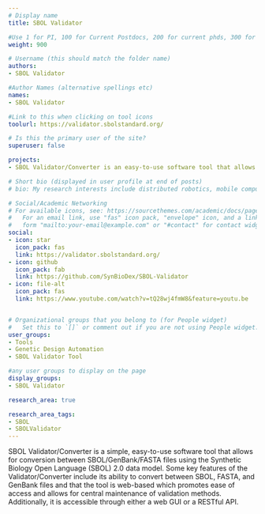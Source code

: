 ```yaml
---
# Display name
title: SBOL Validator

#Use 1 for PI, 100 for Current Postdocs, 200 for current phds, 300 for current masters, 400 for current undergrads, 800 for alum postdocs, 810 for alum phds, 820 for alum masters, and 830 for alum undergrads, 900 for tools, 1000 for projects, 900 for tools, 1000 for projects
weight: 900

# Username (this should match the folder name)
authors:
- SBOL Validator

#Author Names (alternative spellings etc)
names:
- SBOL Validator

#Link to this when clicking on tool icons
toolurl: https://validator.sbolstandard.org/

# Is this the primary user of the site?
superuser: false

projects:
- SBOL Validator/Converter is an easy-to-use software tool that allows for conversion between SBOL/GenBank/FASTA files using the Synthetic Biology Open Language (SBOL) 2.0 data model

# Short bio (displayed in user profile at end of posts)
# bio: My research interests include distributed robotics, mobile computing and programmable matter.

# Social/Academic Networking
# For available icons, see: https://sourcethemes.com/academic/docs/page-builder/#icons
#   For an email link, use "fas" icon pack, "envelope" icon, and a link in the
#   form "mailto:your-email@example.com" or "#contact" for contact widget.
social:
- icon: star
  icon_pack: fas
  link: https://validator.sbolstandard.org/
- icon: github
  icon_pack: fab
  link: https://github.com/SynBioDex/SBOL-Validator
- icon: file-alt
  icon_pack: fas
  link: https://www.youtube.com/watch?v=tQ28wj4fmW8&feature=youtu.be


# Organizational groups that you belong to (for People widget)
#   Set this to `[]` or comment out if you are not using People widget.
user_groups:
- Tools
- Genetic Design Automation
- SBOL Validator Tool

#any user groups to display on the page
display_groups:
- SBOL Validator

research_area: true

research_area_tags:
- SBOL
- SBOLValidator
---
```

SBOL Validator/Converter is a simple, easy-to-use software tool that allows for conversion between SBOL/GenBank/FASTA files using the Synthetic Biology Open Language (SBOL) 2.0 data model. Some key features of the Validator/Converter include its ability to convert between SBOL, FASTA, and GenBank files and that the tool is web-based which promotes ease of access and allows for central maintenance of validation methods. Additionally, it is accessible through either a web GUI or a RESTful API.